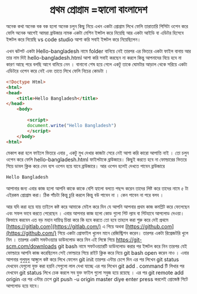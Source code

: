<h1 align="center">প্রথম প্রোগ্রাম =হ্যালো বাংলাদেশ </h1>
অনেক কথা অনেক বক বক হলো অনেক চলুন কিছু নিয়ে এখন একটা প্রোগ্রাম লিখে ফেলি তারাতারি পিসিটা ওপেন করে ফেলি অনেক আগেই আমরা ব্রাউজার নামক একটা মেশিন ইন্সটল করে নিয়েছি আর একটা আইডি বা এডিটর হিসেবে ইন্সটল করে নিয়েছি vs code studio আশা করি সবাই ইন্সটল করে নিয়েছিলেন।  

এখন ঝটপট একটা Hello-bangladesh নামে  folder বানিয়ে নেই তারপর এর ভিতরে একটা ফাইল বানায় আর তার নাম দিই  hello-bangladesh.html আশা করি সবাই করছেন না করলে কিন্তু  আপনাদের  বিয়ে হবে না কারণ আছে পরে বলছি আগে বানিয়ে নেন । বানানো শেষ হয়ে গেলে একটু তাকে ঘোমটার আড়াল থেকে সরিয়ে একটা এডিটরে ওপেন করে নেই এবং তাতে লিখে ফেলি নিচের কোডটা । 

```html
<!Doctype Html>
<html>
<head>
    <title>Hello Bangladesh</title>
</head>
    <body>
        
        <script>
        document.write("Hello Bangladesh")
        </script>
    </body>
<html>
```



মেকাপ করা হলে ফাইলে ভিতরে এবার , একটু মুখ দেখার কাজটা সেরে  নেই আশা করি কারো আপাত্তি নাই । তো চলুন ওপেন করে ফেলি hello-bangladesh.html ফাইলটাকে ব্রাউজারে। কিছুই করতে হবে না ফোল্ডারের ভিতরে গিয়ে ডাবল ক্লিক করে নেন ব্যস ওপেন হয়ে যাবে ব্রাউজারে। আর ওপেন হলেই দেখতে পাবেন ব্রাউজারে

```javascript
Hello Bangladesh
```



আপানার জন্য এবার কাজ হলো  আপনি কাকে কাকে বেশি হ্যালো বলতে পছন্দ করেন তাদের লিষ্ট করে তাদের নামে ৫ টা এইরকম প্রোগ্রাম করা। ঠিক পাঁচটা কিন্তু চুরি করলে কিন্তু বউ পাবেন না । কেন পাবেন না পরে বলব ।

আর যদি করা হয়ে যায় তাইলে কষ্ট করে আমাকে মেইল করে দিন যে আপনি আপনার প্রথম কাজ  কমপ্লিট করে ফেলেছেন এবং সফল ভাবে করতে পেরেছেন । এবার আপনার কাজ হলো কোড গুলো গিট ল্যাব বা গিটহাবে আপলোড দেওয়া। কিভাবে করবেন এত বড় মহান দায়িত্ব চিন্তা করে কি হবে করতে তো হবে তাহলে  করা শুরু করে দেই  প্রথমে  [https://gitlab.com](https://gitlab.com/) এ গিয়ে অথবা [https://github.com](https://github.com/) গিয়ে একটা প্রোফাইল খুলেন মানে রেজিস্ট্রিশন করেন। তারপর একটা রিপ্রেজটরি খুলে নিন ।  তারপর একটা সফটওয়্যার ডাউনলোড করে নিন এই লিঙ্কে গিয়ে  <https://git-scm.com/downloads> git bash নামে সফটওয়্যারটি ডাউনলোড  করার পর ইন্সটল করে নিন তারপর যেই ফোল্ডারে আপনি কাজ করেছিলেন সেই  ফোল্ডারে গিয়ে রাইট ক্লিক করে নিয়ে git bash open করেন নাও । এবার আপনার  গুলুমুলু আঙ্গুলে কষ্ট করে লিখে ফেলেন git init তারপর এন্টার চেপে দিন  এর পর লিখেন  git status দেখবেন যেগুলো যুক্ত করা হয়নি  সেগুলো লাল দেখা যাচ্ছে এর পর লিখেন  git add . command টি লিখার পর দেখবেন git status লিখে চেক করলে সব যুক্ত ফাইল গুলো সবুজ হয়ে রয়েছে । এর পর  git remote add origin <your origin>  এর পর  এন্টার চেপে git push -u origin master diye enter press করলেই প্রোজেক্ট গিটে  আপলোড হয়ে যাবে। 











